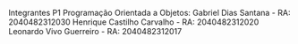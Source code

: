 Integrantes P1 Programação Orientada a Objetos:
Gabriel Dias Santana - RA: 2040482312030
Henrique Castilho Carvalho - RA: 2040482312020
Leonardo Vivo Guerreiro - RA: 2040482312017